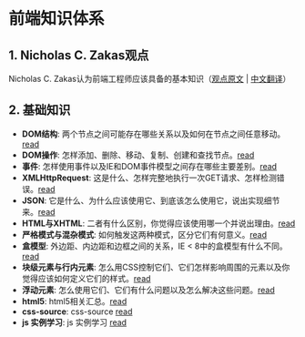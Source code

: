 # 前端知识体系

## 1. Nicholas C. Zakas观点

Nicholas C. Zakas认为前端工程师应该具备的基本知识（[观点原文](http://www.nczonline.net/blog/2010/01/05/interviewing-the-front-end-engineer/) | [中文翻译](http://www.cnblogs.com/yizuierguo/archive/2010/02/04/1663767.html)）

## 2. 基础知识

* __DOM结构__: 两个节点之间可能存在哪些关系以及如何在节点之间任意移动。[read](part1/DOM-structure)
* __DOM操作__: 怎样添加、删除、移动、复制、创建和查找节点。[read](part1/DOM-manipulation)
* __事件__: 怎样使用事件以及IE和DOM事件模型之间存在哪些主要差别。[read](part1/Event)
* __XMLHttpRequest__: 这是什么、怎样完整地执行一次GET请求、怎样检测错误。[read](part1/XMLHttpRequest)
* __JSON__: 它是什么、为什么应该使用它、到底该怎么使用它，说出实现细节来。[read](part1/JSON)
* __HTML与XHTML__: 二者有什么区别，你觉得应该使用哪一个并说出理由。[read](part1/XHTML-HTML)
* __严格模式与混杂模式__: 如何触发这两种模式，区分它们有何意义。[read](part1/浏览器模式)
* __盒模型__: 外边距、内边距和边框之间的关系，IE < 8中的盒模型有什么不同。[read](part1/Box)
* __块级元素与行内元素__: 怎么用CSS控制它们、它们怎样影响周围的元素以及你觉得应该如何定义它们的样式。[read](part1/Block-Inline)
* __浮动元素__: 怎么使用它们、它们有什么问题以及怎么解决这些问题。[read](part1/Float)
* __html5__: html5相关汇总。[read](part1/html5)
* __css-source__: css-source [read](part1/css-source)
* __js 实例学习__: js 实例学习 [read](http://js.fgm.cc/learn/)
